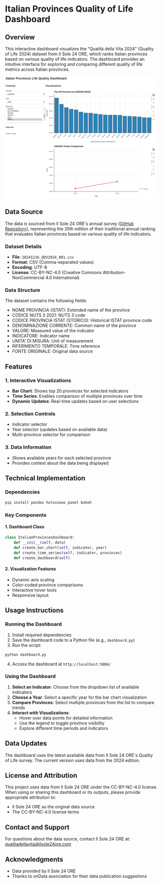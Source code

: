 # Italian Provinces Quality of Life Dashboard

## Overview
This interactive dashboard visualizes the "Qualità della Vita 2024" (Quality of Life 2024) dataset from Il Sole 24 ORE, which ranks Italian provinces based on various quality of life indicators. The dashboard provides an intuitive interface for exploring and comparing different quality of life metrics across Italian provinces.

![dashboard.png](dashboard.png)

## Data Source
The data is sourced from Il Sole 24 ORE's annual survey ([GitHub Repository](https://github.com/IlSole24ORE)), representing the 35th edition of their traditional annual ranking that evaluates Italian provinces based on various quality of life indicators.

### Dataset Details
- **File**: `20241216_QDV2024_001.csv`
- **Format**: CSV (Comma-separated values)
- **Encoding**: UTF-8
- **License**: CC-BY-NC-4.0 (Creative Commons Attribution-NonCommercial 4.0 International)

### Data Structure
The dataset contains the following fields:
- NOME PROVINCIA (ISTAT): Extended name of the province
- CODICE NUTS 3 2021: NUTS 3 code
- CODICE PROVINCIA ISTAT (STORICO): Historical ISTAT province code
- DENOMINAZIONE CORRENTE: Common name of the province
- VALORE: Measured value of the indicator
- INDICATORE: Indicator name
- UNITA' DI MISURA: Unit of measurement
- RIFERIMENTO TEMPORALE: Time reference
- FONTE ORIGINALE: Original data source

## Features

### 1. Interactive Visualizations
- **Bar Chart**: Shows top 20 provinces for selected indicators
- **Time Series**: Enables comparison of multiple provinces over time
- **Dynamic Updates**: Real-time updates based on user selections

### 2. Selection Controls
- Indicator selector
- Year selector (updates based on available data)
- Multi-province selector for comparison

### 3. Data Information
- Shows available years for each selected province
- Provides context about the data being displayed

## Technical Implementation

### Dependencies
```python
pip install pandas holoviews panel bokeh
```

### Key Components

#### 1. Dashboard Class
```python
class ItalianProvincesDashboard:
    def __init__(self, data)
    def create_bar_chart(self, indicator, year)
    def create_time_series(self, indicator, provinces)
    def create_dashboard(self)
```

#### 2. Visualization Features
- Dynamic axis scaling
- Color-coded province comparisons
- Interactive hover tools
- Responsive layout

## Usage Instructions

### Running the Dashboard
1. Install required dependencies
2. Save the dashboard code to a Python file (e.g., `dashboard.py`)
3. Run the script:
```python
python dashboard.py
```
4. Access the dashboard at `http://localhost:5006/`

### Using the Dashboard
1. **Select an Indicator**: Choose from the dropdown list of available indicators
2. **Choose a Year**: Select a specific year for the bar chart visualization
3. **Compare Provinces**: Select multiple provinces from the list to compare trends
4. **Interact with Visualizations**:
   - Hover over data points for detailed information
   - Use the legend to toggle province visibility
   - Explore different time periods and indicators

## Data Updates
The dashboard uses the latest available data from Il Sole 24 ORE's Quality of Life survey. The current version uses data from the 2024 edition.

## License and Attribution
This project uses data from Il Sole 24 ORE under the CC-BY-NC-4.0 license. When using or sharing this dashboard or its outputs, please provide appropriate attribution to:
- Il Sole 24 ORE as the original data source
- The CC-BY-NC-4.0 license terms

## Contact and Support
For questions about the data source, contact Il Sole 24 ORE at:
qualitadellavita@ilsole24ore.com

## Acknowledgments
- Data provided by Il Sole 24 ORE
- Thanks to onData association for their data publication suggestions
